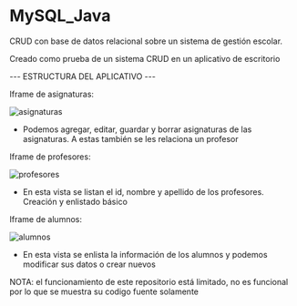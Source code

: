 # MySQL_Java
CRUD con base de datos relacional sobre un sistema de gestión escolar.

Creado como prueba de un sistema CRUD en un aplicativo de escritorio

--- ESTRUCTURA DEL APLICATIVO ---

Iframe de asignaturas:

![asignaturas](https://user-images.githubusercontent.com/91294233/161154758-77132d2b-e516-4870-b90f-1f1dde1f18db.jpg)

* Podemos agregar, editar, guardar y borrar asignaturas de las asignaturas. A estas también se les relaciona un profesor

Iframe de profesores:

![profesores](https://user-images.githubusercontent.com/91294233/161155028-773a7a7d-f2b8-4857-8aca-79cbcc435f56.jpg)

* En esta vista se listan el id, nombre y apellido de los profesores. Creación y enlistado básico

Iframe de alumnos:

![alumnos](https://user-images.githubusercontent.com/91294233/161155173-b7f2acf4-fb0a-4faa-a22b-9fb0857a68ff.jpg)

* En esta vista se enlista la información de los alumnos y podemos modificar sus datos o crear nuevos


NOTA: el funcionamiento de este repositorio está limitado, no es funcional por lo que se muestra su codigo fuente solamente
